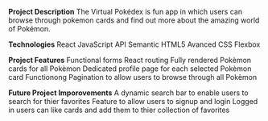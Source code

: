 **Project Description**
The Virtual Pokédex is fun app in which users can browse through pokemon cards and find out more about the amazing world of Pokémon.

**Technologies**
React
JavaScript
API
Semantic HTML5
Avanced CSS
Flexbox

**Project Features**
Functional forms
React routing
Fully rendered Pokèmon cards for all Pokèmon
Dedicated profile page for each selected Pokèmon card
Functionong Pagination to allow users to browse through all Pokèmon

**Future Project Imporovements**
A dynamic search bar to enable users to search for thier favorites
Feature to allow users to signup and login
Logged in users can like cards and add them to thier collection of favorites
